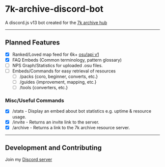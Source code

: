 # 7k-archive-discord-bot
A discord.js v13 bot created for the [7k archive hub](https://discord.gg/XCV3bs7RFt)

---

## Planned Features

- [x] Ranked/Loved map feed for 6k+ [osu!api v1](https://github.com/ppy/osu-api/wiki)
- [x] FAQ Embeds (Common terminology, pattern glossary)
- [ ] NPS Graph/Statistics for uploaded .osu files.
- [ ] Embeds/Commands for easy retrieval of resources
  - [ ] /packs {coro, beginner, converts, etc.}
  - [ ] /guides {improvement, mapping, etc.}
  - [ ] /tools {converters, etc.}

### Misc/Useful Commands
- [x] /stats - Display an embed about bot statistics e.g. uptime & resource usage.
- [x] /invite - Returns an invite link to the server.
- [x] /archive - Returns a link to the 7k archive resource server.
---

## Development and Contributing

Join my [Discord server](https://discord.gg/9ckmwRTtBh)